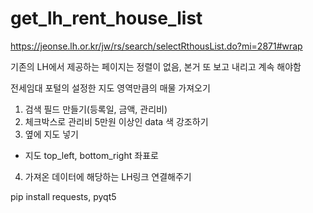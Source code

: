 # get_lh_rent_house_list
https://jeonse.lh.or.kr/jw/rs/search/selectRthousList.do?mi=2871#wrap

기존의 LH에서 제공하는 페이지는 정렬이 없음, 본거 또 보고 내리고 계속 해야함

전세임대 포털의 설정한 지도 영역만큼의 매물 가져오기

1. 검색 필드 만들기(등록일, 금액, 관리비)
2. 체크박스로 관리비 5만원 이상인 data 색 강조하기
3. 옆에 지도 넣기
  - 지도 top_left, bottom_right 좌표로 
4. 가져온 데이터에 해당하는 LH링크 연결해주기

pip install requests, pyqt5
